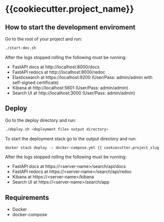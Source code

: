 # {{cookiecutter.project_name}}

## How to start the development enviroment

Go to the root of your project and run:
```bash
./start-dev.sh
```

After the logs stopped rolling the following must be running:

* FastAPI docs at http://localhost:8000/docs
* FastAPI redocs at http://localhost:8000/redoc
* Elasticsearch at https://localhost:9200 (User/Pass: admin/admin with self-signed certificate)
* Kibana at http://localhost:5601 (User/Pass: admin/admin)
* Search UI at http://localhost:3000 (User/Pass: admin/admin)

## Deploy

Go to the deploy directory and run:
```bash
./deploy.sh <deployment files output directory>
```

To start the deployment stack go to the output directory and run:
```bash
docker stack deploy -c docker-compose.yml {{ cookiecutter.project_slug }}
```
After the logs stopped rolling the following must be running:

* FastAPI docs at https://<server-name\>/search/api/docs
* FastAPI redocs at https://<server-name\>/search/api/redoc
* Kibana at https://<server-name\>/kibana
* Search UI at https://<server-name\>/search/app


## Requirements

* Docker
* docker-compose
